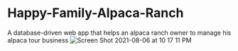 # Happy-Family-Alpaca-Ranch
A database-driven web app that helps an alpaca ranch owner to manage his alpaca tour business
![Screen Shot 2021-08-06 at 10 17 11 PM](https://user-images.githubusercontent.com/13109013/128588975-b28786a9-b02c-4bc9-9f78-1298d1562a12.png)
